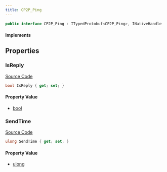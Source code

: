 ```yaml
---
title: CP2P_Ping
---
```


```csharp
public interface CP2P_Ping : ITypedProtobuf<CP2P_Ping>, INativeHandle
```

#### Implements

## Properties

### IsReply

[Source Code](https://github.com/swiftly-solution/swiftlys2/blob/main/managed/src/SwiftlyS2.Generated/Protobufs/Interfaces/CP2P_Ping.cs#L16)

```csharp
bool IsReply { get; set; }
```

#### Property Value

- [bool](https://learn.microsoft.com/dotnet/api/system.boolean)

### SendTime

[Source Code](https://github.com/swiftly-solution/swiftlys2/blob/main/managed/src/SwiftlyS2.Generated/Protobufs/Interfaces/CP2P_Ping.cs#L13)

```csharp
ulong SendTime { get; set; }
```

#### Property Value

- [ulong](https://learn.microsoft.com/dotnet/api/system.uint64)

